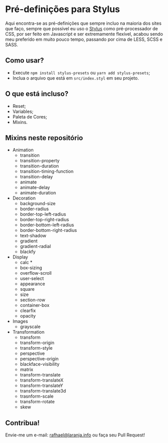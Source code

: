 # Pré-definições para Stylus

Aqui encontra-se as pré-definições que sempre incluo na maioria dos sites que faço, sempre que possível eu uso o [Stylus](https://stylus-lang.com) como pré-processador de CSS, por ser feito em Javascript e ser extremamente flexível, acabou sendo meu preferido em muito pouco tempo, passando por cima de LESS, SCSS e SASS.

## Como usar?

- Execute ```npm install stylus-presets``` ou ```yarn add stylus-presets```;
- Inclua o arquivo que está em ```src/index.styl``` em seu projeto.

## O que está incluso?

- Reset;
- Variables;
- Paleta de Cores;
- Mixins.

## Mixins neste repositório

- Animation
  - transition
  - transition-property
  - transition-duration
  - transition-timing-function
  - transition-delay
  - animate
  - animate-delay
  - animate-duration
- Decoration
  - background-size
  - border-radius
  - border-top-left-radius
  - border-top-right-radius
  - border-bottom-left-radius
  - border-bottom-right-radius
  - text-shadow
  - gradient
  - gradient-radial
  - blackfy
- Display
  - calc *
  - box-sizing
  - overflow-scroll
  - user-select
  - appearance
  - square
  - size
  - section-row
  - container-box
  - clearfix
  - opacity
- Images
  - grayscale
- Transformation
  - transform
  - transform-origin
  - transform-style
  - perspective
  - perspective-origin
  - blackface-visibility
  - matrix
  - transform-translate
  - transform-translateX
  - transform-translateY
  - transform-translate3d
  - trasnform-scale
  - transform-rotate
  - skew

## Contribua!

Envie-me um e-mail: [rafhael@laranja.info](malito:rafhael@laranja.info) ou faça seu Pull Request!
